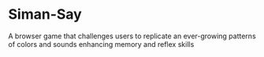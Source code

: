 # Siman-Say
A browser game that challenges users to replicate an ever-growing patterns of colors and sounds enhancing memory and reflex skills
